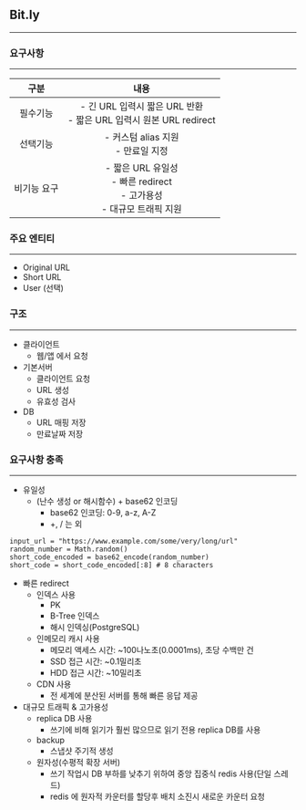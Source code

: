 ## Bit.ly
<hr/>

### 요구사항
<hr/>

|   구분    |                             내용                              |
|:-------:|:-----------------------------------------------------------:|
|  필수기능   |   - 긴 URL 입력시 짧은 URL 반환<br/> - 짧은 URL 입력시 원본 URL redirect   |
|  선택기능   |                - 커스텀 alias 지원<br/> - 만료일 지정                 |
| 비기능 요구 | - 짧은 URL 유일성<br/> - 빠른 redirect<br/>- 고가용성<br/>- 대규모 트래픽 지원 |

### 주요 엔티티
<hr/>

* Original URL
* Short URL
* User (선택)

### 구조
<hr/>

* 클라이언트 
  * 웹/앱 에서 요청
* 기본서버
  * 클라이언트 요청
  * URL 생성
  * 유효성 검사
* DB
  * URL 매핑 저장
  * 만료날짜 저장

### 요구사항 충족
<hr/>

* 유일성
  * (난수 생성 or 해시함수) + base62 인코딩
    * base62 인코딩: 0-9, a-z, A-Z
    * +, / 는 외
```
input_url = "https://www.example.com/some/very/long/url"
random_number = Math.random()
short_code_encoded = base62_encode(random_number)
short_code = short_code_encoded[:8] # 8 characters
```
* 빠른 redirect
  * 인덱스 사용
    * PK
    * B-Tree 인덱스
    * 해시 인덱싱(PostgreSQL)
  * 인메모리 캐시 사용
    * 메모리 액세스 시간: ~100나노초(0.0001ms), 초당 수백만 건
    * SSD 접근 시간: ~0.1밀리초
    * HDD 접근 시간: ~10밀리초
  * CDN 사용
    * 전 세계에 분산된 서버를 통해 빠른 응답 제공
* 대규모 트래픽 & 고가용성
  * replica DB 사용
    * 쓰기에 비해 읽기가 훨씬 많으므로 읽기 전용 replica DB를 사용
  * backup
    * 스냅샷 주기적 생성
  * 원자성(수평적 확장 서버)
    * 쓰기 작업시 DB 부하를 낮추기 위하여 중앙 집중식 redis 사용(단일 스레드)
    * redis 에 원자적 카운터를 할당후 배치 소진시 새로운 카운터 요청